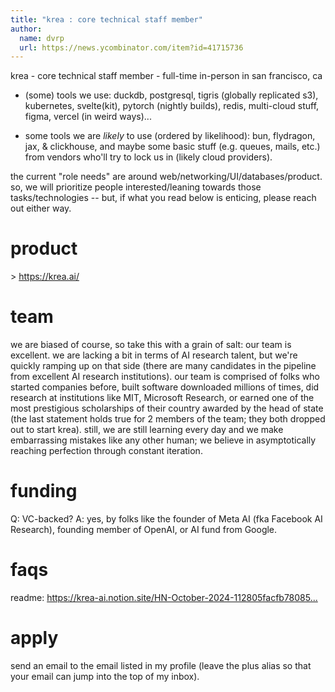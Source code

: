 ```yaml
---
title: "krea : core technical staff member"
author:
  name: dvrp
  url: https://news.ycombinator.com/item?id=41715736
---
```

krea - core technical staff member - full-time in-person in san francisco, ca

- (some) tools we use: duckdb, postgresql, tigris (globally replicated s3), kubernetes, svelte(kit), pytorch (nightly builds), redis, multi-cloud stuff, figma, vercel (in weird ways)...

- some tools we are *likely* to use (ordered by likelihood): bun, flydragon, jax, &amp; clickhouse, and maybe some basic stuff (e.g. queues, mails, etc.) from vendors who&#x27;ll try to lock us in (likely cloud providers).

the current &quot;role needs&quot; are around web&#x2F;networking&#x2F;UI&#x2F;databases&#x2F;product. so, we will prioritize people interested&#x2F;leaning towards those tasks&#x2F;technologies -- but, if what you read below is enticing, please reach out either way.

# product

&gt; <a href="https:&#x2F;&#x2F;krea.ai&#x2F;" rel="nofollow">https:&#x2F;&#x2F;krea.ai&#x2F;</a>

# team

we are biased of course, so take this with a grain of salt: our team is excellent. we are lacking a bit in terms of AI research talent, but we&#x27;re quickly ramping up on that side (there are many candidates in the pipeline from excellent AI research institutions). our team is comprised of folks who started companies before, built software downloaded millions of times, did research at institutions like MIT, Microsoft Research, or earned one of the most prestigious scholarships of their country awarded by the head of state (the last statement holds true for 2 members of the team; they both dropped out to start krea). still, we are still learning every day and we make embarrassing mistakes like any other human; we believe in asymptotically reaching perfection through constant iteration.

# funding

Q: VC-backed?
A: yes, by folks like the founder of Meta AI (fka Facebook AI Research), founding member of OpenAI, or AI fund from Google.

# faqs

readme: <a href="https:&#x2F;&#x2F;krea-ai.notion.site&#x2F;HN-October-2024-112805facfb780859ee0f0369f52dfbf?pvs=25" rel="nofollow">https:&#x2F;&#x2F;krea-ai.notion.site&#x2F;HN-October-2024-112805facfb78085...</a>

# apply

send an email to the email listed in my profile (leave the plus alias so that your email can jump into the top of my inbox).
<JobApplication />
